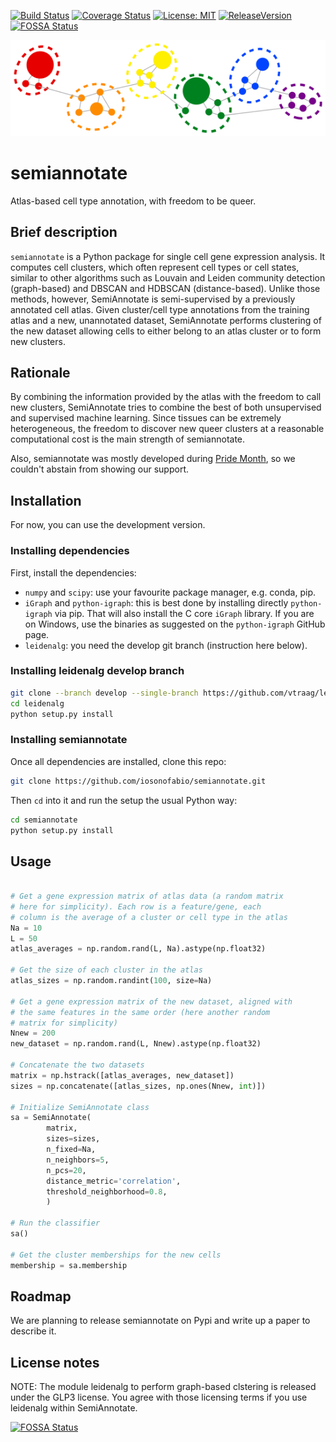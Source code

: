 [![Build Status](https://travis-ci.org/iosonofabio/semiannotate.svg?branch=master)](https://travis-ci.org/iosonofabio/semiannotate)
[![Coverage Status](https://coveralls.io/repos/github/iosonofabio/semiannotate/badge.svg?branch=master)](https://coveralls.io/github/iosonofabio/semiannotate?branch=master)
[![License: MIT](https://img.shields.io/badge/license-MIT-brightgreen.svg)](https://opensource.org/licenses/MIT)
[![ReleaseVersion](https://img.shields.io/pypi/v/semiannotate.svg)](https://pypi.org/project/semiannotate/)
[![FOSSA Status](https://app.fossa.io/api/projects/git%2Bgithub.com%2Fiosonofabio%2Fsemiannotate.svg?type=shield)](https://app.fossa.io/projects/git%2Bgithub.com%2Fiosonofabio%2Fsemiannotate?ref=badge_shield)
<!--
[![Documentation Status](https://readthedocs.org/projects/semiannotate/badge/?version=master)](https://semiannotate.readthedocs.io/en/master)
-->

![Logo](logo.png)
# semiannotate
Atlas-based cell type annotation, with freedom to be queer.

## Brief description
`semiannotate` is a Python package for single cell gene expression analysis. It computes cell clusters, which often represent cell types or cell states, similar to other
algorithms such as Louvain and Leiden community detection (graph-based) and DBSCAN and HDBSCAN (distance-based). Unlike those methods, however, SemiAnnotate is
semi-supervised by a previously annotated cell atlas. Given cluster/cell type annotations from the training atlas and a new, unannotated dataset, SemiAnnotate
performs clustering of the new dataset allowing cells to either belong to an atlas cluster or to form new clusters.

## Rationale
By combining the information provided by the atlas with the freedom to call new clusters, SemiAnnotate tries to combine the best of both unsupervised and
supervised machine learning. Since tissues can be extremely heterogeneous, the freedom to discover new queer clusters at a reasonable computational cost
is the main strength of semiannotate.

Also, semiannotate was mostly developed during [Pride Month](https://en.wikipedia.org/wiki/Gay_pride), so we couldn't abstain from showing our support.

## Installation
For now, you can use the development version.

### Installing dependencies
First, install the dependencies:
- `numpy` and `scipy`: use your favourite package manager, e.g. conda, pip.
- `iGraph` and `python-igraph`: this is best done by installing directly `python-igraph` via pip. That will also install the C core `iGraph` library. If you are on Windows, use the binaries as suggested on the `python-igraph` GitHub page.
- `leidenalg`: you need the develop git branch (instruction here below).

### Installing leidenalg develop branch
```bash
git clone --branch develop --single-branch https://github.com/vtraag/leidenalg.git
cd leidenalg
python setup.py install
```

### Installing semiannotate
Once all dependencies are installed, clone this repo:
```bash
git clone https://github.com/iosonofabio/semiannotate.git
```
Then `cd` into it and run the setup the usual Python way:
```bash
cd semiannotate
python setup.py install
```

## Usage
```python

# Get a gene expression matrix of atlas data (a random matrix
# here for simplicity). Each row is a feature/gene, each
# column is the average of a cluster or cell type in the atlas
Na = 10
L = 50
atlas_averages = np.random.rand(L, Na).astype(np.float32)

# Get the size of each cluster in the atlas
atlas_sizes = np.random.randint(100, size=Na)

# Get a gene expression matrix of the new dataset, aligned with
# the same features in the same order (here another random
# matrix for simplicity)
Nnew = 200
new_dataset = np.random.rand(L, Nnew).astype(np.float32)

# Concatenate the two datasets
matrix = np.hstrack([atlas_averages, new_dataset])
sizes = np.concatenate([atlas_sizes, np.ones(Nnew, int)])

# Initialize SemiAnnotate class
sa = SemiAnnotate(
        matrix,
        sizes=sizes,
        n_fixed=Na,
        n_neighbors=5,
        n_pcs=20,
        distance_metric='correlation',
        threshold_neighborhood=0.8,
        )

# Run the classifier
sa()

# Get the cluster memberships for the new cells
membership = sa.membership
```

## Roadmap
We are planning to release semiannotate on Pypi and write up a paper
to describe it.

## License notes
NOTE: The module leidenalg to perform graph-based clstering is released
under the GLP3 license. You agree with those licensing terms if you use
leidenalg within SemiAnnotate.


[![FOSSA Status](https://app.fossa.io/api/projects/git%2Bgithub.com%2Fiosonofabio%2Fsemiannotate.svg?type=large)](https://app.fossa.io/projects/git%2Bgithub.com%2Fiosonofabio%2Fsemiannotate?ref=badge_large)